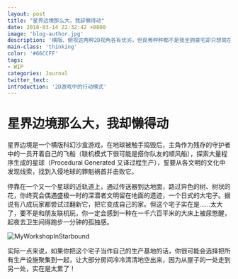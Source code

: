 ```yaml
---
layout: post
title: "星界边境那么大，我却懒得动"
date: 2018-03-14 22:32:42 +0800
image: 'blog-author.jpg'
description: '横版、俯视这两种2D视角各有优劣，但良莠种种都不是我坐拥豪宅却只想窝在小小的工作室里的理由。'
main-class: 'thinking'
color: '#66CCFF'
tags:
- WIP
categories: Journal
twitter_text:
introduction: '2D游戏中的行动模式'
---
```

# 星界边境那么大，我却懒得动

星界边境是一个横版科幻沙盒游戏，在地球被触手捣毁后，主角作为残存的守护者中的一员开着自己的飞船（联机模式下很可能是搭你队友的顺风船），探索大量程序生成的星球（Procedural Generated 又译过程生产），誓要从各文明的文化中发现线索，找到入侵地球的罪魁祸首并击败它。

停靠在一个又一个星球的近轨道上，通过传送器到达地面，路过异色的树、树状的花，你终究会偶遇盛极一时的深潜者文明留在地面的遗迹，一个日式的大宅子。据说有八成玩家都尝试过翻新它，把它变成自己的家。但这个宅子实在是……太大了，要不是和朋友联机玩，你一定会感到一种在一千六百平米的大床上被尿憋醒，起夜去卫生间得跑步一分钟的孤独感。

![MyWorkshopInStarbound](https://raw.githubusercontent.com/linonetwo/linonetwo.github.io/master/assets/img/posts/%E6%87%92%E5%BE%97%E5%8A%A8/starboundhome2.PNG)

实际一点来说，如果你把这个宅子当作自己的生产基地的话，你很可能会选择把所有生产设施聚集到一起，让大部分房间冷冷清清地空出来，因为从屋子的一处走到另一处，实在是太累了！

